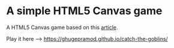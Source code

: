 # A simple HTML5 Canvas game

A HTML5 Canvas game based on this [article](http://www.lostdecadegames.com/how-to-make-a-simple-html5-canvas-game/).

Play it here --> https://ghugepramod.github.io/catch-the-goblins/
